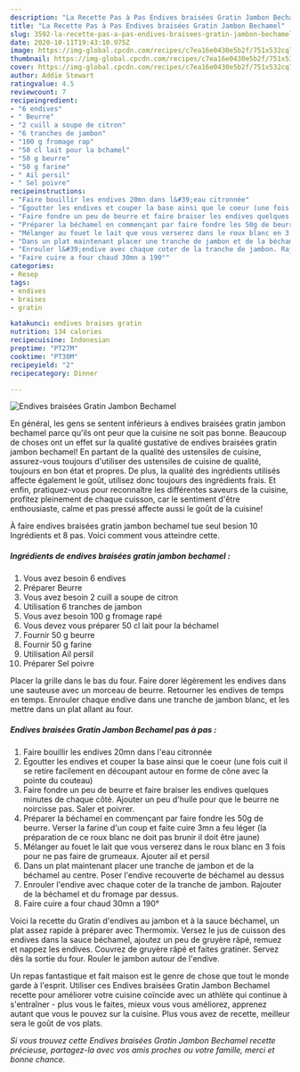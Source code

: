 ```yaml
---
description: "La Recette Pas à Pas Endives braisées Gratin Jambon Bechamel"
title: "La Recette Pas à Pas Endives braisées Gratin Jambon Bechamel"
slug: 3592-la-recette-pas-a-pas-endives-braisees-gratin-jambon-bechamel
date: 2020-10-11T19:43:10.975Z
image: https://img-global.cpcdn.com/recipes/c7ea16e0430e5b2f/751x532cq70/endives-braisees-gratin-jambon-bechamel-photo-principale-de-la-recette.jpg
thumbnail: https://img-global.cpcdn.com/recipes/c7ea16e0430e5b2f/751x532cq70/endives-braisees-gratin-jambon-bechamel-photo-principale-de-la-recette.jpg
cover: https://img-global.cpcdn.com/recipes/c7ea16e0430e5b2f/751x532cq70/endives-braisees-gratin-jambon-bechamel-photo-principale-de-la-recette.jpg
author: Addie Stewart
ratingvalue: 4.5
reviewcount: 7
recipeingredient:
- "6 endives"
- " Beurre"
- "2 cuill a soupe de citron"
- "6 tranches de jambon"
- "100 g fromage rap"
- "50 cl lait pour la bchamel"
- "50 g beurre"
- "50 g farine"
- " Ail persil"
- " Sel poivre"
recipeinstructions:
- "Faire bouillir les endives 20mn dans l&#39;eau citronnée"
- "Égoutter les endives et couper la base ainsi que le coeur (une fois cuit il se retire facilement en découpant autour en forme de cône avec la pointe du couteau)"
- "Faire fondre un peu de beurre et faire braiser les endives quelques minutes de chaque côté. Ajouter un peu d&#39;huile pour que le beurre ne noircisse pas. Saler et poivrer."
- "Préparer la béchamel en commençant par faire fondre les 50g de beurre. Verser la farine d&#39;un coup et faite cuire 3mn a feu léger (la préparation de ce roux blanc ne doit pas brunir il doit être jaune)"
- "Mélanger au fouet le lait que vous verserez dans le roux blanc en 3 fois pour ne pas faire de grumeaux. Ajouter ail et persil"
- "Dans un plat maintenant placer une tranche de jambon et de la béchamel au centre. Poser l&#39;endive recouverte de béchamel au dessus"
- "Enrouler l&#39;endive avec chaque coter de la tranche de jambon. Rajouter de la béchamel et du fromage par dessus."
- "Faire cuire a four chaud 30mn a 190°"
categories:
- Resep
tags:
- endives
- braises
- gratin

katakunci: endives braises gratin 
nutrition: 134 calories
recipecuisine: Indonesian
preptime: "PT27M"
cooktime: "PT30M"
recipeyield: "2"
recipecategory: Dinner

---
```



![Endives braisées Gratin Jambon Bechamel](https://img-global.cpcdn.com/recipes/c7ea16e0430e5b2f/751x532cq70/endives-braisees-gratin-jambon-bechamel-photo-principale-de-la-recette.jpg)

En général, les gens se sentent inférieurs à endives braisées gratin jambon bechamel parce qu'ils ont peur que la cuisine ne soit pas bonne. Beaucoup de choses ont un effet sur la qualité gustative de endives braisées gratin jambon bechamel! En partant de la qualité des ustensiles de cuisine, assurez-vous toujours d'utiliser des ustensiles de cuisine de qualité, toujours en bon état et propres. De plus, la qualité des ingrédients utilisés affecte également le goût, utilisez donc toujours des ingrédients frais. Et enfin, pratiquez-vous pour reconnaître les différentes saveurs de la cuisine, profitez pleinement de chaque cuisson, car le sentiment d'être enthousiaste, calme et pas pressé affecte aussi le goût de la cuisine!

<!--inarticleads1-->

À faire endives braisées gratin jambon bechamel tue seul besion 10 Ingrédients et 8 pas. Voici comment vous atteindre cette.

##### Ingrédients de endives braisées gratin jambon bechamel :

1. Vous avez besoin 6 endives
1. Préparer  Beurre
1. Vous avez besoin 2 cuill a soupe de citron
1. Utilisation 6 tranches de jambon
1. Vous avez besoin 100 g fromage rapé
1. Vous devez vous préparer 50 cl lait pour la béchamel
1. Fournir 50 g beurre
1. Fournir 50 g farine
1. Utilisation  Ail persil
1. Préparer  Sel poivre


Placer la grille dans le bas du four. Faire dorer légèrement les endives dans une sauteuse avec un morceau de beurre. Retourner les endives de temps en temps. Enrouler chaque endive dans une tranche de jambon blanc, et les mettre dans un plat allant au four. 

<!--inarticleads2-->

##### Endives braisées Gratin Jambon Bechamel pas à pas :

1. Faire bouillir les endives 20mn dans l&#39;eau citronnée
1. Égoutter les endives et couper la base ainsi que le coeur (une fois cuit il se retire facilement en découpant autour en forme de cône avec la pointe du couteau)
1. Faire fondre un peu de beurre et faire braiser les endives quelques minutes de chaque côté. Ajouter un peu d&#39;huile pour que le beurre ne noircisse pas. Saler et poivrer.
1. Préparer la béchamel en commençant par faire fondre les 50g de beurre. Verser la farine d&#39;un coup et faite cuire 3mn a feu léger (la préparation de ce roux blanc ne doit pas brunir il doit être jaune)
1. Mélanger au fouet le lait que vous verserez dans le roux blanc en 3 fois pour ne pas faire de grumeaux. Ajouter ail et persil
1. Dans un plat maintenant placer une tranche de jambon et de la béchamel au centre. Poser l&#39;endive recouverte de béchamel au dessus
1. Enrouler l&#39;endive avec chaque coter de la tranche de jambon. Rajouter de la béchamel et du fromage par dessus.
1. Faire cuire a four chaud 30mn a 190°


Voici la recette du Gratin d&#39;endives au jambon et à la sauce béchamel, un plat assez rapide à préparer avec Thermomix. Versez le jus de cuisson des endives dans la sauce béchamel, ajoutez un peu de gruyère râpé, remuez et nappez les endives. Couvrez de gruyère râpé et faites gratiner. Servez dès la sortie du four. Rouler le jambon autour de l&#39;endive. 

<!--inarticleads1-->

<p>
Un repas fantastique et fait maison est le genre de chose que tout le monde garde à l'esprit. Utiliser ces Endives braisées Gratin Jambon Bechamel recette pour améliorer votre cuisine coïncide avec un athlète qui continue à s'entraîner - plus vous le faites, mieux vous vous améliorez, apprenez autant que vous le pouvez sur la cuisine. Plus vous avez de recette, meilleur sera le goût de vos plats.
</p>

<p>
<i>Si vous trouvez cette Endives braisées Gratin Jambon Bechamel recette précieuse, partagez-la avec vos amis proches ou votre famille, merci et bonne chance.</i>
</p>
